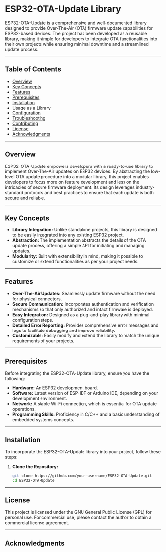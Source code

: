 # ESP32-OTA-Update Library

ESP32-OTA-Update is a comprehensive and well-documented library designed to provide Over-The-Air (OTA) firmware update capabilities for ESP32-based devices. The project has been developed as a reusable library, making it simple for developers to integrate OTA functionalities into their own projects while ensuring minimal downtime and a streamlined update process.

---

## Table of Contents

- [Overview](#overview)
- [Key Concepts](#key-concepts)
- [Features](#features)
- [Prerequisites](#prerequisites)
- [Installation](#installation)
- [Usage as a Library](#usage-as-a-library)
- [Configuration](#configuration)
- [Troubleshooting](#troubleshooting)
- [Contributing](#contributing)
- [License](#license)
- [Acknowledgments](#acknowledgments)

---

## Overview

ESP32-OTA-Update empowers developers with a ready-to-use library to implement Over-The-Air updates on ESP32 devices. By abstracting the low-level OTA update procedure into a modular library, this project enables developers to focus more on feature development and less on the intricacies of secure firmware deployment. Its design leverages industry-standard protocols and best practices to ensure that each update is both secure and reliable.

---

## Key Concepts

- **Library Integration:** Unlike standalone projects, this library is designed to be easily integrated into any existing ESP32 project.
- **Abstraction:** The implementation abstracts the details of the OTA update process, offering a simple API for initiating and managing updates.
- **Modularity:** Built with extensibility in mind, making it possible to customize or extend functionalities as per your project needs.

---

## Features

- **Over-The-Air Updates:** Seamlessly update firmware without the need for physical connectors.
- **Secure Communication:** Incorporates authentication and verification mechanisms so that only authorized and intact firmware is deployed.
- **Easy Integration:** Designed as a plug-and-play library with minimal configuration steps.
- **Detailed Error Reporting:** Provides comprehensive error messages and logs to facilitate debugging and improve reliability.
- **Customizable:** Easily modify and extend the library to match the unique requirements of your projects.

---

## Prerequisites

Before integrating the ESP32-OTA-Update library, ensure you have the following:

- **Hardware:** An ESP32 development board.
- **Software:** Latest version of ESP-IDF or Arduino IDE, depending on your development environment.
- **Network:** A stable Wi-Fi connection, which is essential for OTA update operations.
- **Programming Skills:** Proficiency in C/C++ and a basic understanding of embedded systems concepts.

---

## Installation

To incorporate the ESP32-OTA-Update library into your project, follow these steps:

1. **Clone the Repository:**

   ```bash
   git clone https://github.com/your-username/ESP32-OTA-Update.git
   cd ESP32-OTA-Update

---

## License

This project is licensed under the GNU General Public License (GPL) for personal use. For commercial use, please contact the author to obtain a commercial license agreement.

---

## Acknowledgments